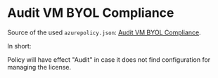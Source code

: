 # Audit VM BYOL Compliance

Source of the used `azurepolicy.json`: [Audit VM BYOL Compliance](https://github.com/Azure/Community-Policy/tree/main/policyDefinitions/Compute/audit-vm-byol-compliance).

In short:

Policy will have effect "Audit" in case it does not find configuration for managing the license.
